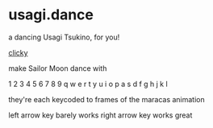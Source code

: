 # usagi.dance

a dancing Usagi Tsukino, for you!

<a href="usagi.html">clicky</a>

make Sailor Moon dance with

1 2 3 4 5 6 7 8 9 
q w e r t y u i o p
a s d f g h j k l

they're each keycoded to frames of the maracas animation

left arrow key barely works
right arrow key works great
